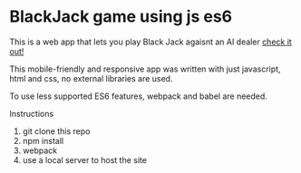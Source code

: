 # BlackJack game using js es6

This is a web app that lets you play Black Jack agaisnt an AI dealer [check it out!](http://jbenkual.github.io/blackjack)

This mobile-friendly and responsive app was written with just javascript, html and css, no external libraries are used.

To use less supported ES6 features, webpack and babel are needed.

Instructions

1. git clone this repo
2. npm install
3. webpack
4. use a local server to host the site



